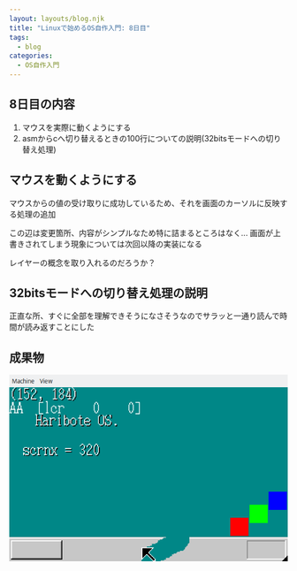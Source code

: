 ```yaml
---
layout: layouts/blog.njk
title: "Linuxで始めるOS自作入門: 8日目"
tags:
  - blog
categories:
  - OS自作入門
---
```


## 8日目の内容

1. マウスを実際に動くようにする
1. asmからcへ切り替えるときの100行についての説明(32bitsモードへの切り替え処理)

## マウスを動くようにする

マウスからの値の受け取りに成功しているため、それを画面のカーソルに反映する処理の追加

この辺は変更箇所、内容がシンプルなため特に詰まるところはなく...
画面が上書きされてしまう現象については次回以降の実装になる

レイヤーの概念を取り入れるのだろうか？

## 32bitsモードへの切り替え処理の説明

正直な所、すぐに全部を理解できそうになさそうなのでサラッと一通り読んで時間が読み返すことにした

## 成果物

![OSの画面](os-8day.png)
